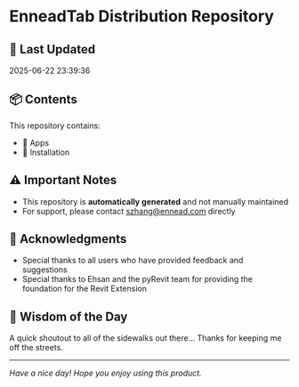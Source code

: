 # EnneadTab Distribution Repository

## 📅 Last Updated
2025-06-22 23:39:36



## 📦 Contents
This repository contains:
- 📂 Apps
- 📂 Installation

## ⚠️ Important Notes
- This repository is **automatically generated** and not manually maintained
- For support, please contact szhang@ennead.com directly

## 🙏 Acknowledgments
- Special thanks to all users who have provided feedback and suggestions
- Special thanks to Ehsan and the pyRevit team for providing the foundation for the Revit Extension

## 💭 Wisdom of the Day
A quick shoutout to all of the sidewalks out there... Thanks for keeping me off the streets.

---
*Have a nice day! Hope you enjoy using this product.*
